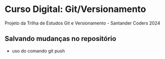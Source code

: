 # Curso Digital: Git/Versionamento
Projeto da Trilha de Estudos Git e Versionamento - Santander Coders 2024

## Salvando mudanças no repositório

* uso do comando git push